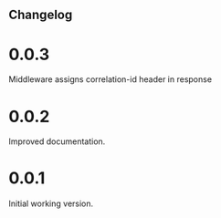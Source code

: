 Changelog
---------
# 0.0.3

Middleware assigns correlation-id header in response

# 0.0.2

Improved documentation.

# 0.0.1

Initial working version.
